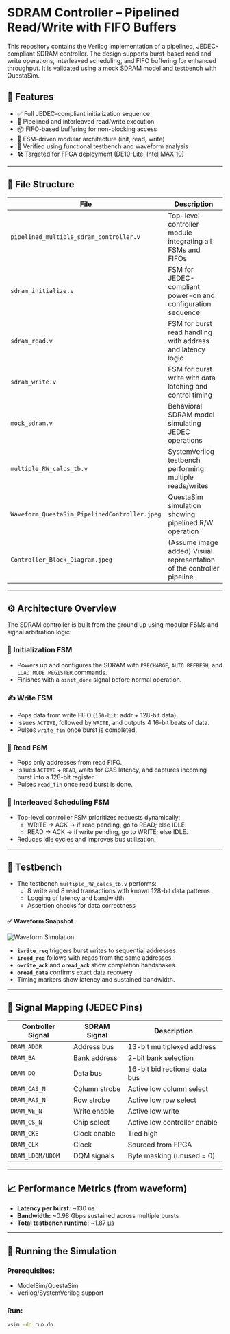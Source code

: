 # SDRAM Controller – Pipelined Read/Write with FIFO Buffers

This repository contains the Verilog implementation of a pipelined, JEDEC-compliant SDRAM controller. The design supports burst-based read and write operations, interleaved scheduling, and FIFO buffering for enhanced throughput. It is validated using a mock SDRAM model and testbench with QuestaSim.

## 📌 Features

- ✅ Full JEDEC-compliant initialization sequence
- 🔁 Pipelined and interleaved read/write execution
- 📦 FIFO-based buffering for non-blocking access
- 🎯 FSM-driven modular architecture (init, read, write)
- 🧪 Verified using functional testbench and waveform analysis
- 🛠️ Targeted for FPGA deployment (DE10-Lite, Intel MAX 10)

---

## 📁 File Structure

| File                          | Description                                                  |
|-------------------------------|--------------------------------------------------------------|
| `pipelined_multiple_sdram_controller.v` | Top-level controller module integrating all FSMs and FIFOs |
| `sdram_initialize.v`          | FSM for JEDEC-compliant power-on and configuration sequence |
| `sdram_read.v`                | FSM for burst read handling with address and latency logic   |
| `sdram_write.v`               | FSM for burst write with data latching and control timing    |
| `mock_sdram.v`                | Behavioral SDRAM model simulating JEDEC operations           |
| `multiple_RW_calcs_tb.v`      | SystemVerilog testbench performing multiple reads/writes     |
| `Waveform_QuestaSim_PipelinedController.jpeg` | QuestaSim simulation showing pipelined R/W operation    |
| `Controller_Block_Diagram.jpeg` | (Assume image added) Visual representation of the controller pipeline |

---

## ⚙️ Architecture Overview

The SDRAM controller is built from the ground up using modular FSMs and signal arbitration logic:

### 🧩 Initialization FSM
- Powers up and configures the SDRAM with `PRECHARGE`, `AUTO REFRESH`, and `LOAD MODE REGISTER` commands.
- Finishes with a `oinit_done` signal before normal operation.

### ✍️ Write FSM
- Pops data from write FIFO (`150-bit`: addr + 128-bit data).
- Issues `ACTIVE`, followed by `WRITE`, and outputs 4 16-bit beats of data.
- Pulses `write_fin` once burst is completed.

### 📖 Read FSM
- Pops only addresses from read FIFO.
- Issues `ACTIVE` + `READ`, waits for CAS latency, and captures incoming burst into a 128-bit register.
- Pulses `read_fin` once read burst is done.

### 🔄 Interleaved Scheduling FSM
- Top-level controller FSM prioritizes requests dynamically:
  - WRITE → ACK → if read pending, go to READ; else IDLE.
  - READ → ACK → if write pending, go to WRITE; else IDLE.
- Reduces idle cycles and improves bus utilization.

---

## 🧪 Testbench

- The testbench `multiple_RW_calcs_tb.v` performs:
  - 8 write and 8 read transactions with known 128-bit data patterns
  - Logging of latency and bandwidth
  - Assertion checks for data correctness

#### ✅ Waveform Snapshot

![Waveform Simulation](Waveform_QuestaSim_PipelinedController.jpeg)

- **`iwrite_req`** triggers burst writes to sequential addresses.
- **`iread_req`** follows with reads from the same addresses.
- **`owrite_ack`** and **`oread_ack`** show completion handshakes.
- **`oread_data`** confirms exact data recovery.
- Timing markers show latency and sustained bandwidth.

---

## 🔌 Signal Mapping (JEDEC Pins)

| Controller Signal | SDRAM Signal | Description                             |
|------------------|--------------|-----------------------------------------|
| `DRAM_ADDR`      | Address bus  | 13-bit multiplexed address              |
| `DRAM_BA`        | Bank address | 2-bit bank selection                    |
| `DRAM_DQ`        | Data bus     | 16-bit bidirectional data bus           |
| `DRAM_CAS_N`     | Column strobe| Active low column select                |
| `DRAM_RAS_N`     | Row strobe   | Active low row select                   |
| `DRAM_WE_N`      | Write enable | Active low write                        |
| `DRAM_CS_N`      | Chip select  | Active low controller enable            |
| `DRAM_CKE`       | Clock enable | Tied high                               |
| `DRAM_CLK`       | Clock        | Sourced from FPGA                       |
| `DRAM_LDQM/UDQM` | DQM signals  | Byte masking (unused = 0)               |

---

## 📈 Performance Metrics (from waveform)

- **Latency per burst:** ~130 ns
- **Bandwidth:** ~0.98 Gbps sustained across multiple bursts
- **Total testbench runtime:** ~1.87 µs

---

## 🚀 Running the Simulation

### Prerequisites:
- ModelSim/QuestaSim
- Verilog/SystemVerilog support

### Run:
```sh
vsim -do run.do
